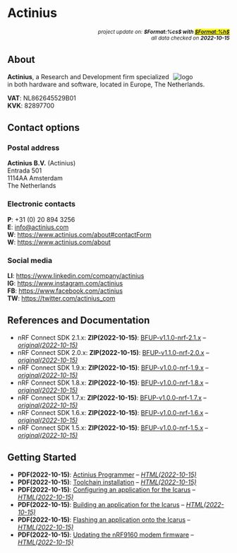 # Actinius

<div style="display:flex;justify-content:right;">
<small><em>project update on: <strong>$Format:%cs$ with <mark><a href="https://github.com/tiacsys/bridle-electronic/commits/$Format:%h$" title="$Format:%B$" target="_blank">$Format:%h$</a></mark></strong></em></small>
</div>
<div style="display:flex;justify-content:right;">
<small><em>all data checked on <strong>2022-10-15</strong></em></small>
</div>

## About

<span style="width:128px;float:right;">![logo]</span>

[logo]: electronic/.logos/actinius.jpg "Actinius"

**Actinius**, a Research and Development firm specialized in both hardware and
software, located in Europe, The Netherlands.

**VAT**: NL862645529B01<br/>
**KVK**: 82897700

## Contact options

### Postal address

**Actinius B.V.** (Actinius)<br/>
Entrada 501<br/>
1114AA Amsterdam<br/>
The Netherlands

### Electronic contacts

**P**: +31 (0) 20 894 3256<br/>
**E**: info@actinius.com<br/>
**W**: https://www.actinius.com/about#contactForm<br/>
**W**: https://www.actinius.com/about

### Social media

**LI**: https://www.linkedin.com/company/actinius<br/>
**IG**: https://www.instagram.com/actinius<br/>
**FB**: https://www.facebook.com/actinius<br/>
**TW**: https://twitter.com/actinius_com

## References and Documentation

* nRF Connect SDK 2.1.x: **ZIP(2022-10-15)**: [BFUP-v1.1.0-nrf-2.1.x]
  – *[original(2022-10-15)](https://cdn.actini.us/zephyr/nRF%20Connect%20SDK%20v2.1.x-v1.1.0.zip)*
* nRF Connect SDK 2.0.x: **ZIP(2022-10-15)**: [BFUP-v1.1.0-nrf-2.0.x]
  – *[original(2022-10-15)](https://cdn.actini.us/zephyr/nRF%20Connect%20SDK%20v2.0.x-v1.1.0.zip)*
* nRF Connect SDK 1.9.x: **ZIP(2022-10-15)**: [BFUP-v1.0.0-nrf-1.9.x]
  – *[original(2022-10-15)](https://cdn.actini.us/zephyr/nRF%20Connect%20SDK%20v1.9.x-v1.0.0.zip)*
* nRF Connect SDK 1.8.x: **ZIP(2022-10-15)**: [BFUP-v1.0.0-nrf-1.8.x]
  – *[original(2022-10-15)](https://cdn.actini.us/zephyr/nRF%20Connect%20SDK%20v1.8.x-v1.0.0.zip)*
* nRF Connect SDK 1.7.x: **ZIP(2022-10-15)**: [BFUP-v1.0.0-nrf-1.7.x]
  – *[original(2022-10-15)](https://cdn.actini.us/zephyr/nRF%20Connect%20SDK%20v1.7.x-v1.0.0.zip)*
* nRF Connect SDK 1.6.x: **ZIP(2022-10-15)**: [BFUP-v1.0.0-nrf-1.6.x]
  – *[original(2022-10-15)](https://cdn.actini.us/zephyr/nRF%20Connect%20SDK%20v1.6.x-v1.0.0.zip)*
* nRF Connect SDK 1.5.x: **ZIP(2022-10-15)**: [BFUP-v1.0.0-nrf-1.5.x]
  – *[original(2022-10-15)](https://cdn.actini.us/zephyr/nRF%20Connect%20SDK%20v1.5.x-v1.0.0.zip)*

[BFUP-v1.1.0-nrf-2.1.x]: electronic/companies/actinius/BFUP-v1.1.0-nrf-2.1.x.zip "2022-10-15: Board Files Update Pack (BFUP) 1.1.0 for nRF Connect SDK (NCS) 2.1.x"
[BFUP-v1.1.0-nrf-2.0.x]: electronic/companies/actinius/BFUP-v1.1.0-nrf-2.0.x.zip "2022-10-15: Board Files Update Pack (BFUP) 1.1.0 for nRF Connect SDK (NCS) 2.0.x"
[BFUP-v1.0.0-nrf-1.9.x]: electronic/companies/actinius/BFUP-v1.0.0-nrf-1.9.x.zip "2022-10-15: Board Files Update Pack (BFUP) 1.0.0 for nRF Connect SDK (NCS) 1.9.x"
[BFUP-v1.0.0-nrf-1.8.x]: electronic/companies/actinius/BFUP-v1.0.0-nrf-1.8.x.zip "2022-10-15: Board Files Update Pack (BFUP) 1.0.0 for nRF Connect SDK (NCS) 1.8.x"
[BFUP-v1.0.0-nrf-1.7.x]: electronic/companies/actinius/BFUP-v1.0.0-nrf-1.7.x.zip "2022-10-15: Board Files Update Pack (BFUP) 1.0.0 for nRF Connect SDK (NCS) 1.7.x"
[BFUP-v1.0.0-nrf-1.6.x]: electronic/companies/actinius/BFUP-v1.0.0-nrf-1.6.x.zip "2022-10-15: Board Files Update Pack (BFUP) 1.0.0 for nRF Connect SDK (NCS) 1.6.x"
[BFUP-v1.0.0-nrf-1.5.x]: electronic/companies/actinius/BFUP-v1.0.0-nrf-1.5.x.zip "2022-10-15: Board Files Update Pack (BFUP) 1.0.0 for nRF Connect SDK (NCS) 1.5.x"

## Getting Started

* **PDF(2022-10-15)**: [Actinius Programmer]
  – *[HTML(2022-10-15)](https://docs.actinius.com/getting-started/actinius-programmer)*
* **PDF(2022-10-15)**: [Toolchain installation]
  – *[HTML(2022-10-15)](https://docs.actinius.com/getting-started/toolchain-installation)*
* **PDF(2022-10-15)**: [Configuring an application for the Icarus]
  – *[HTML(2022-10-15)](https://docs.actinius.com/getting-started/configure-an-application)*
* **PDF(2022-10-15)**: [Building an application for the Icarus]
  – *[HTML(2022-10-15)](https://docs.actinius.com/getting-started/building-an-application)*
* **PDF(2022-10-15)**: [Flashing an application onto the Icarus]
  – *[HTML(2022-10-15)](https://docs.actinius.com/getting-started/flashing-an-application)*
* **PDF(2022-10-15)**: [Updating the nRF9160 modem firmware]
  – *[HTML(2022-10-15)](https://docs.actinius.com/getting-started/updating-the-modem-firmware)*

[Actinius Programmer]: electronic/companies/actinius/actinius-programmer.pdf "2022-10-15: Last updated on: March 28, 2022"
[Toolchain installation]: electronic/companies/actinius/toolchain-installation.pdf "2022-10-15: Last updated on: March 28, 2022"
[Configuring an application for the Icarus]: electronic/companies/actinius/configure-an-application.pdf "2022-10-15: Last updated on: March 22, 2022"
[Building an application for the Icarus]: electronic/companies/actinius/building-an-application.pdf "2022-10-15: Last updated on: March 22, 2022"
[Flashing an application onto the Icarus]: electronic/companies/actinius/flashing-an-application.pdf "2022-10-15: Last updated on: August 16, 2022"
[Updating the nRF9160 modem firmware]: electronic/companies/actinius/updating-the-modem-firmware.pdf "2022-10-15: Last updated on: September 27, 2022"
